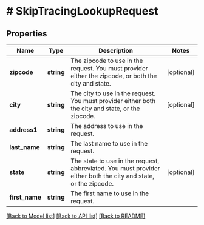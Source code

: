# # SkipTracingLookupRequest

## Properties

Name | Type | Description | Notes
------------ | ------------- | ------------- | -------------
**zipcode** | **string** | The zipcode to use in the request. You must provider either the zipcode, or both the city and state. | [optional]
**city** | **string** | The city to use in the request. You must provider either both the city and state, or the zipcode. | [optional]
**address1** | **string** | The address to use in the request. |
**last_name** | **string** | The last name to use in the request. |
**state** | **string** | The state to use in the request, abbreviated. You must provider either both the city and state, or the zipcode. | [optional]
**first_name** | **string** | The first name to use in the request. |

[[Back to Model list]](../../README.md#models) [[Back to API list]](../../README.md#endpoints) [[Back to README]](../../README.md)

